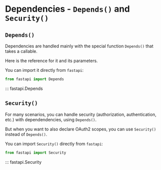 # Dependencies - `Depends()` and `Security()`

## `Depends()`

Dependencies are handled mainly with the special function `Depends()` that takes a
callable.

Here is the reference for it and its parameters.

You can import it directly from `fastapi`:

```python
from fastapi import Depends
```

::: fastapi.Depends

## `Security()`

For many scenarios, you can handle security (authorization, authentication, etc.) with
dependendencies, using `Depends()`.

But when you want to also declare OAuth2 scopes, you can use `Security()` instead of
`Depends()`.

You can import `Security()` directly from `fastapi`:

```python
from fastapi import Security
```

::: fastapi.Security
